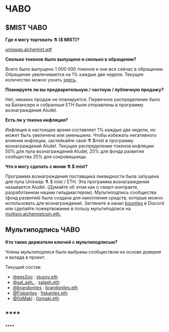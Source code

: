 # ЧАВО

## **$MIST ЧАВО**

**Где я могу торговать ⚗️ \($ MIST\)?**

[uniswap.alchemist.wtf](http://uniswap.alchemist.wtf)

**Сколько токенов было выпущено и сколько в обращении?**

Всего было выпущено 1 000 000 токенов и они все сейчас в обращении. Обращение увеличивается на 1% каждые две недели. Текущее количество можно узнать [здесь](https://etherscan.io/token/0x88acdd2a6425c3faae4bc9650fd7e27e0bebb7ab).

**Планируете ли вы предварительную / частную / публичную продажу?**

Нет, никаких продаж не планируется. Первичное распределение было на Балансере и собранные ЕТН были отправлены в программу вознаграждения Aludel.

**Есть ли у токена инфляция?**

Инфляция в настоящее время составляет 1% каждые две недели, но может быть увеличена или уменьшена. Чтобы избежать негативного влияния инфляции, застейкайте свой ⚗️ $mist в программу вознаграждений Aludel. Текущее распределение токенов инфляции: 50% для пула вознаграждений Aludel, 25% для фонда развития сообщества 25% для сокровищницы.

**Что я могу сделать с моим ⚗️ $ mist?**

Программа вознаграждения поставщика ликвидности была запущена для пула Uniswap ⚗️ $ mist / ETH. Эта программа вознаграждения называется Aludel. \(Думайте об этом как о смарт-контракте, разработанном нашим гильдмастером\). Мультиподпись сообщества \(фонд развития\) была создана для накопления средств, которые можно использовать для вознаграждений. Загляните в канал [bounties](https://discord.gg/92hQDCw25u) в Discord или сделайте пожертвование в пользу мультиподписи на [multisig.alchemistcoin.eth.](https://etherscan.io/address/multisig.alchemistcoin.eth)

## **Мультиподпись ЧАВО**

**Кто такие держатели ключей с мультиподписью?**

Члены мультиподписи были выбраны сообществом на основе доверия и вклада в проект.

Текущий состав:

* [@ees2oo](https://twitter.com/ees2oo) : [stussy.eth](https://etherscan.io/address/stussy.eth)
* [@sal_ash_](https://twitter.com/sal_ash_) : [salash.eth](https://etherscan.io/address/salash.eth)
* [@brandoniles](https://twitter.com/brandoniles) : [brandoniles.eth](https://etherscan.io/address/brandoniles.eth)
* [@Fiskantes](https://twitter.com/Fiskantes) : [fiskantes.eth](https://etherscan.io/address/fiskantes.eth)
* [@0xMaki](https://twitter.com/0xMaki) : [0xmaki.eth](https://etherscan.io/address/0xmaki.eth)

## \*\*\*\*

\*\*\*\*

